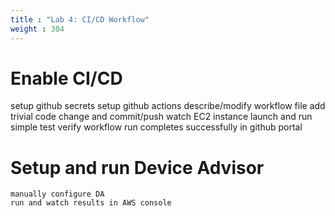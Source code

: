 ```yaml
---
title : "Lab 4: CI/CD Workflow"
weight : 304
---
```



# Enable CI/CD
setup github secrets
setup github actions
describe/modify workflow file
add trivial code change and commit/push
watch EC2 instance launch and run simple test
verify workflow run completes successfully in github portal

# Setup and run Device Advisor
    manually configure DA
    run and watch results in AWS console
    
